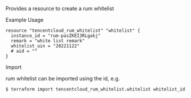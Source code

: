 Provides a resource to create a rum whitelist

Example Usage

```hcl
resource "tencentcloud_rum_whitelist" "whitelist" {
  instance_id = "rum-pasZKEI3RLgakj"
  remark = "white list remark"
  whitelist_uin = "20221122"
  # aid = ""
}

```
Import

rum whitelist can be imported using the id, e.g.
```
$ terraform import tencentcloud_rum_whitelist.whitelist whitelist_id
```